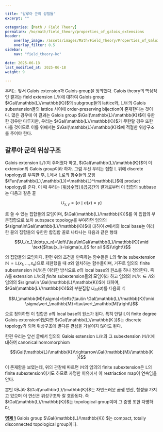 ```yaml
---

title: "갈루아 군의 성질들"
excerpt: ""

categories: [Math / Field Theory]
permalink: /ko/math/field_theory/properties_of_galois_extensions
header:
    overlay_image: /assets/images/Math/Field_Theory/Properties_of_Galois_extensions.png
    overlay_filter: 0.5
sidebar: 
    nav: "field_theory-ko"

date: 2025-06-18
last_modified_at: 2025-06-18
weight: 9
 
---
```


우리는 앞서 Galois extension과 Galois group을 정의했다. Galois theory의 핵심적인 결과는 field extension $\mathbb{L}/\mathbb{K}$에 대하여 Galois group $\Gal(\mathbb{L}/\mathbb{K})$의 subgroup들의 lattice와, $\mathbb{L}/\mathbb{K}$의 Galois subextension들의 lattice 사이에 order-preserving bijection이 존재한다는 것이다. 많은 경우에 이 결과는 Galois group $\Gal(\mathbb{L}/\mathbb{K})$이 유한한 경우만 다루지만, 우리는 $\Gal(\mathbb{L}/\mathbb{K})$가 무한할 경우 또한 다룰 것이므로 이를 위해서는 $\Gal(\mathbb{L}/\mathbb{K})$에 적절한 위상구조를 주어야 한다.

## 갈루아 군의 위상구조

Galois extension $\mathbb{L}/\mathbb{K}$이 주어졌다 하고, $\Gal(\mathbb{L}/\mathbb{K})$이 이 extension의 Galois group이라 하자. 그럼 우선 우리는 집합 $\mathbb{L}$ 위에 discrete topology를 부여한 후, $\mathbb{L}$에서 $\mathbb{L}$로의 함수들의 모임 $\Fun(\mathbb{L},\mathbb{L})=\mathbb{L}^\mathbb{L}$에 product topology를 준다. 이 때 우리는 [\[위상수학\] §곱공간](/ko/math/topology/product_spaces)의 결과로부터 이 집합의 subbase는 다음과 같은 꼴

$$U_{x,y}=\left\{\sigma\mid\sigma(x)=y \right\}$$

로 쓸 수 있는 집합들의 모임이며, $\Gal(\mathbb{L}/\mathbb{K})$를 이 집합의 부분집합으로 보아 subspace topology를 부여하면 임의의 $\sigma\in\Gal(\mathbb{L}/\mathbb{K})$에 대하여 $\sigma$에서의 local base는 이러한 꼴의 집합들의 유한한 합집합 꼴로 나타나는 다음과 같은 형태

$$U_{x_1,\ldots,x_n}=\left\{\tau\in\Gal(\mathbb{L}/\mathbb{K})\mid \text{$\tau(x_i)=\sigma(x_i)$ for all $i$}\right\}$$

의 집합들의 모임이다. 한편 위의 조건을 만족하는 함수들은 $\mathbb{L}$의 finite subextension $\mathbb{M}=\mathbb{L}(x_1,\ldots,x_n )$으로 제한했을 때 $\sigma$와 일치하는 함수들이며, 거꾸로 임의의 finite subextension $\mathbb{M}/\mathbb{K}$은 이러한 방식으로 $\sigma$의 local base의 원소를 하나 정의한다. 즉 $\Lambda$를 extension $\mathbb{L}/\mathbb{K}$의 *finite* subextension들의 모임이라 하고 임의의 $\mathbb{M}/\mathbb{K}\in \Lambda$와 임의의 $\sigma\in \Gal(\mathbb{L}/\mathbb{K})$에 대하여, $\Gal(\mathbb{L}/\mathbb{K})$의 부분집합 $U_\mathbb{M}(\sigma)$를 다음의 식 

$$U_\mathbb{M}(\sigma)=\left\{\tau\in \Gal(\mathbb{L}/\mathbb{K})\mid \sigma\vert_\mathbb{M}=\tau\vert_\mathbb{M}\right\}$$

으로 정의하면 이 집합은 $\sigma$의 local base의 원소가 된다. 특히 만일 $\mathbb{L}$이 finite degree Galois extension이었다면 $\Gal(\mathbb{L}/\mathbb{K })$는 discrete topology가 되어 위상구조에 별다른 관심을 기울이지 않아도 된다. 

한편 우리는 앞선 글에서 임의의 Galois extension $\mathbb{L}/\mathbb{K}$와 그 subextension $\mathbb{M}/\mathbb{K}$에 대하여 canonical homomorphism 

$$\Gal(\mathbb{L}/\mathbb{K})\rightarrow\Gal(\mathbb{M}/\mathbb{K })$$

이 존재함을 보였는데, 위의 관찰에 따르면 $\mathbb{M}$의 임의의 finite subextension은 $\mathbb{L}$의 finite subextension이기도 하므로 자명한 이유에서 이 restriaction map이 연속임을 안다. 

뿐만 아니라 $\Gal(\mathbb{L}/\mathbb{K})$는 자연스러운 곱셈 연산, 합성을 가지고 있으며 이 연산은 위성구조와 잘 호환된다. 즉 $\Gal(\mathbb{L}/\mathbb{K})$는 topological group이며 그 증명 또한 자명하다.

<div class="proposition" markdown="1">

<ins id="prop1">**명제 1**</ins> Galois group $\Gal(\mathbb{L}/\mathbb{K}) $는 compact, totally disconnected topological group이다. 

</div>